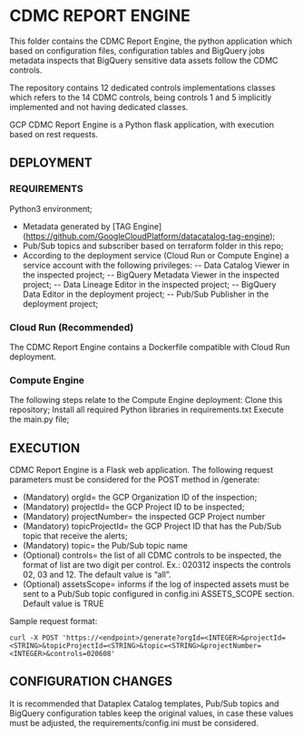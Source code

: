 # CDMC REPORT ENGINE

This folder contains the CDMC Report Engine, the python application which based on configuration files, configuration tables and BigQuery jobs metadata inspects that BigQuery sensitive data assets follow the CDMC controls.

The repository contains 12 dedicated controls implementations classes which refers to the 14 CDMC controls, being controls 1 and 5 implicitly implemented and not having dedicated classes.

GCP CDMC Report Engine is a Python flask application, with execution based on rest requests.


## DEPLOYMENT

### REQUIREMENTS

Python3 environment;
- Metadata generated by [TAG Engine] (https://github.com/GoogleCloudPlatform/datacatalog-tag-engine);
- Pub/Sub topics and subscriber based on terraform folder in this repo;
- According to the deployment service (Cloud Run or Compute Engine) a service account with the following privileges:
-- Data Catalog Viewer in the inspected project;
-- BigQuery Metadata Viewer in the inspected project;
-- Data Lineage Editor in the inspected project;
-- BigQuery Data Editor in the deployment project;
-- Pub/Sub Publisher in the deployment project;


### Cloud Run (Recommended)

The CDMC Report Engine contains a Dockerfile compatible with Cloud Run deployment.


### Compute Engine

The following steps relate to the Compute Engine deployment:
Clone this repository;
Install all required Python libraries in requirements.txt
Execute the main.py file;


## EXECUTION

CDMC Report Engine is a Flask web application. The following request parameters must be considered for the POST method in /generate:

- (Mandatory) orgId=<INTEGER> the GCP Organization ID of the inspection;
- (Mandatory) projectId=<STRING> the GCP Project ID to be inspected;
- (Mandatory) projectNumber= <INTEGER> the inspected GCP Project number
- (Mandatory) topicProjectId=<STRING> the GCP Project ID that has the Pub/Sub topic that receive the alerts;
- (Mandatory) topic=<STRING> the Pub/Sub topic name
- (Optional) controls= <String> the list of all CDMC controls to be inspected, the format of list are two digit per control. Ex.: 020312 inspects the controls 02, 03 and 12. The default value is “all”.
- (Optional) assetsScope=<BOOLEAN> informs if the log of inspected assets must be sent to a Pub/Sub topic configured in config.ini ASSETS_SCOPE section. Default value is TRUE

Sample request format:
```
curl -X POST 'https://<endpoint>/generate?orgId=<INTEGER>&projectId=<STRING>&topicProjectId=<STRING>&topic=<STRING>&projectNumber=<INTEGER>&controls=020608'
```


## CONFIGURATION CHANGES

It is recommended that Dataplex Catalog templates, Pub/Sub topics and BigQuery configuration tables keep the original values, in case these values must be adjusted, the requirements/config.ini must be considered.